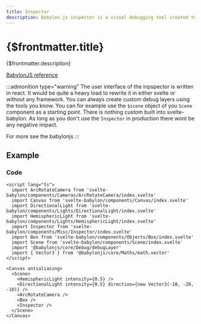 ```yaml
---
title: Inspector
description: Babylon.js inspector is a visual debugging tool created to help pinpoint issues you may have with a scene.
---
```


<script>
  import InspectorStory from 'svelte-babylon/components/Misc/Inspector/Inspector.story.svelte'
  import ExampleWrapper from '$routes/docs/_components/ExampleWrapper.svelte'
</script>

# {$frontmatter.title}

{$frontmatter.description}

[BabylonJS reference](https://doc.babylonjs.com/toolsAndResources/tools/inspector)

:::admonition type="warning"
The user interface of the inpspector is written in react. It would be quite a heavy load to rewrite it in either svelte or without any framework.
You can always create custom debug layers using the tools you know. You can for example use the `$scene` object of you `Scene` component as a starting point. There is nothing custom built into svelte-babylon. As long as you don't use the `Inspector` in production there wont be any negative impact.

For more see the babylonjs
:::

## Example

<ExampleWrapper id='InspectorStory'>
  <InspectorStory />
</ExampleWrapper>

### Code

```svelte
<script lang="ts">
  import ArcRotateCamera from 'svelte-babylon/components/Cameras/ArcRotateCamera/index.svelte'
  import Canvas from 'svelte-babylon/components/Canvas/index.svelte'
  import DirectionalLight from 'svelte-babylon/components/Lights/DirectionalLight/index.svelte'
  import HemisphericLight from 'svelte-babylon/components/Lights/HemisphericLight/index.svelte'
  import Inspector from 'svelte-babylon/components/Misc/Inspector/index.svelte'
  import Box from 'svelte-babylon/components/Objects/Box/index.svelte'
  import Scene from 'svelte-babylon/components/Scene/index.svelte'
  import '@babylonjs/core/Debug/debugLayer'
  import { Vector3 } from '@babylonjs/core/Maths/math.vector'
</script>

<Canvas antialiasing>
  <Scene>
    <HemisphericLight intensity={0.5} />
    <DirectionalLight intensity={0.5} direction={new Vector3(-10, -20, -10)} />
    <ArcRotateCamera />
    <Box />
    <Inspector />
  </Scene>
</Canvas>

```
